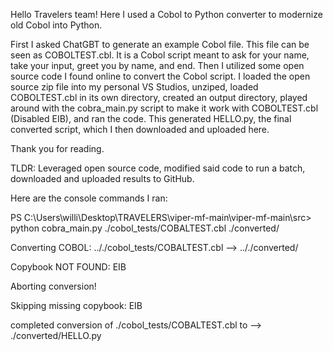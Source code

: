 Hello Travelers team! Here I used a Cobol to Python converter to modernize old Cobol into Python.

First I asked ChatGBT to generate an example Cobol file. This file can be seen as COBOLTEST.cbl. It is a Cobol script meant to ask for your name, take your input, greet you by name, and end.
Then I utilized some open source code I found online to convert the Cobol script. I loaded the open source zip file into my personal VS Studios, unziped, loaded COBOLTEST.cbl in its own directory, created an output directory, played around with the cobra_main.py script to make it work with COBOLTEST.cbl (Disabled EIB), and ran the code.
This generated HELLO.py, the final converted script, which I then downloaded and uploaded here.

Thank you for reading.

TLDR: Leveraged open source code, modified said code to run a batch, downloaded and uploaded results to GitHub.

Here are the console commands I ran:

  PS C:\Users\willi\Desktop\TRAVELERS\viper-mf-main\viper-mf-main\src> python cobra_main.py ./cobol_tests/COBALTEST.cbl ./converted/
  
  Converting COBOL: .././cobol_tests/COBALTEST.cbl --> .././converted/
  
  Copybook NOT FOUND: EIB
  
  Aborting conversion!
  
  Skipping missing copybook: EIB
  
  completed conversion of ./cobol_tests/COBALTEST.cbl to --> ./converted/HELLO.py
